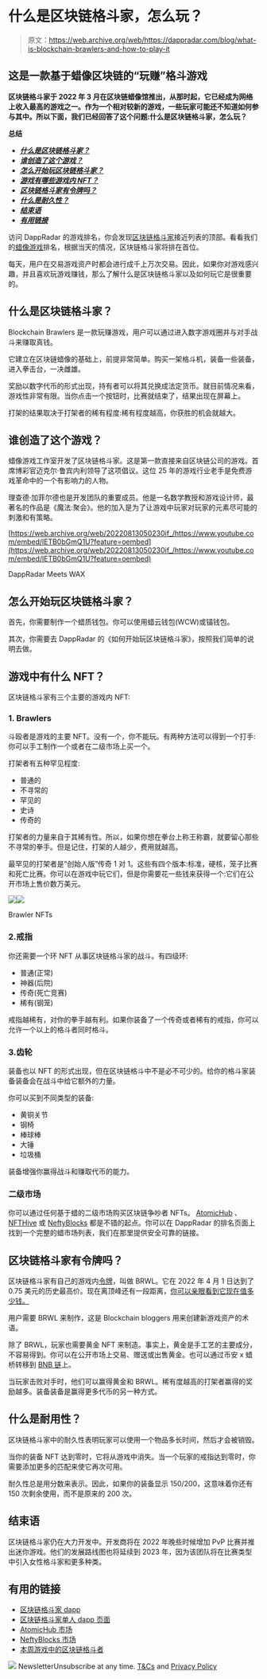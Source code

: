 # 什么是区块链格斗家，怎么玩？

> 原文：<https://web.archive.org/web/https://dappradar.com/blog/what-is-blockchain-brawlers-and-how-to-play-it>

## 这是一款基于蜡像区块链的“玩赚”格斗游戏

**区块链格斗家于 2022 年 3 月在区块链蜡像馆推出，从那时起，它已经成为网络上收入最高的游戏之一。作为一个相对较新的游戏，一些玩家可能还不知道如何参与其中。所以下面，我们已经回答了这个问题:什么是区块链格斗家，怎么玩？**

**总结**

*   ***[什么是区块链格斗家？](https://web.archive.org/web/20220813050230/https://dappradar.com/blog/what-is-blockchain-brawlers-and-how-to-play-it/#what-is)***
*   ***[谁创造了这个游戏？](https://web.archive.org/web/20220813050230/https://dappradar.com/blog/what-is-blockchain-brawlers-and-how-to-play-it/#who-created)***
*   ***[怎么开始玩区块链格斗家？](https://web.archive.org/web/20220813050230/https://dappradar.com/blog/what-is-blockchain-brawlers-and-how-to-play-it/#start-playing)***
*   ***[游戏有哪些游戏内 NFT？](https://web.archive.org/web/20220813050230/https://dappradar.com/blog/what-is-blockchain-brawlers-and-how-to-play-it/#in-game-nfts)***
*   ***[区块链格斗家有令牌吗？](https://web.archive.org/web/20220813050230/https://dappradar.com/blog/what-is-blockchain-brawlers-and-how-to-play-it/#have-token)***
*   ***[什么是耐久性？](https://web.archive.org/web/20220813050230/https://dappradar.com/blog/what-is-blockchain-brawlers-and-how-to-play-it/#what-durability)***
*   ***[结束语](https://web.archive.org/web/20220813050230/https://dappradar.com/blog/what-is-blockchain-brawlers-and-how-to-play-it/#closing-words)***
*   ***[有用链接](https://web.archive.org/web/20220813050230/https://dappradar.com/blog/what-is-blockchain-brawlers-and-how-to-play-it/#useful-links)***

访问 DappRadar 的游戏排名，你会发现[区块链格斗家](https://web.archive.org/web/20220813050230/https://dappradar.com/wax/games/blockchain-brawlers)接近列表的顶部。看看我们的[蜡像游戏](https://web.archive.org/web/20220813050230/https://dappradar.com/rankings/protocol/wax/category/games)排名，根据当天的情况，区块链格斗家将排在首位。

每天，用户在交易游戏资产时都会进行成千上万次交易。因此，如果你对游戏感兴趣，并且喜欢玩游戏赚钱，那么了解什么是区块链格斗家以及如何玩它是很重要的。

## 什么是区块链格斗家？

Blockchain Brawlers 是一款玩赚游戏，用户可以通过进入数字游戏圈并与对手战斗来赚取真钱。

它建立在区块链蜡像的基础上，前提非常简单。购买一架格斗机，装备一些装备，进入拳击台，一决雌雄。

奖励以数字代币的形式出现，持有者可以将其兑换成法定货币。就目前情况来看，游戏性非常有限。当你点击一个按钮时，比赛就结束了，结果出现在屏幕上。

打架的结果取决于打架者的稀有程度:稀有程度越高，你获胜的机会就越大。

## 谁创造了这个游戏？

蜡像游戏工作室开发了区块链格斗家。这是第一款直接来自区块链公司的游戏。首席博彩官迈克尔·鲁宾内利领导了这项倡议。这位 25 年的游戏行业老手是免费游戏革命中的一个有影响力的人物。

理查德·加菲尔德也是开发团队的重要成员。他是一名数学教授和游戏设计师，最著名的作品是《魔法:聚会》。他的加入是为了让游戏中玩家对玩家的元素尽可能的刺激和有策略。

[https://web.archive.org/web/20220813050230if_/https://www.youtube.com/embed/lETB0bGmQ1U?feature=oembed](https://web.archive.org/web/20220813050230if_/https://www.youtube.com/embed/lETB0bGmQ1U?feature=oembed)

DappRadar Meets WAX

## 怎么开始玩区块链格斗家？

首先，你需要制作一个蜡质钱包。你可以使用蜡云钱包(WCW)或锚钱包。

其次，你需要去 DappRadar 的《如何开始玩区块链格斗家》，按照我们简单的说明去做。

## 游戏中有什么 NFT？

区块链格斗家有三个主要的游戏内 NFT:

### 1\. Brawlers

斗殴者是游戏的主要 NFT。没有一个，你不能玩。有两种方法可以得到一个打手:你可以手工制作一个或者在二级市场上买一个。

打架者有五种罕见程度:

*   普通的
*   不寻常的
*   罕见的
*   史诗
*   传奇的

打架者的力量来自于其稀有性。所以，如果你想在拳台上称王称霸，就要留心那些不寻常的拳手。但是记住，打架的人越少，费用就越高。

最罕见的打架者是“创始人版”传奇 1 对 1。这些有四个版本:标准，硬核，笼子比赛和死亡比赛。你可以在游戏中玩它们，但是你需要花一些钱来获得一个:它们在公开市场上售价数万美元。

![](img/14dafe37723f76599afecae861a15185.png)![](img/f909546a81556d83c2b0c8af5afbac55.png)

Brawler NFTs

### 2.戒指

你还需要一个环 NFT 从事区块链格斗家的战斗。有四级环:

*   普通(正常)
*   神器(后院)
*   传奇(死亡竞赛)
*   稀有(钢笼)

戒指越稀有，对你的拳手越有利。如果你装备了一个传奇或者稀有的戒指，你可以允许一个以上的格斗者同时格斗。

### 3.齿轮

装备也以 NFT 的形式出现，但在区块链格斗中不是必不可少的。给你的格斗家装备装备会在战斗中给它额外的力量。

你可以买到不同类型的装备:

*   黄铜关节
*   钢椅
*   棒球棒
*   大锤
*   垃圾桶

装备增强你赢得战斗和赚取代币的能力。

### 二级市场

你可以通过任何基于蜡的二级市场购买区块链争吵者 NFTs。 [AtomicHub](https://web.archive.org/web/20220813050230/https://wax.atomichub.io/explorer/collection/bcbrawlers) 、 [NFTHive](https://web.archive.org/web/20220813050230/https://nfthive.io/?utm_source=DappRadar&utm_medium=deeplink&utm_campaign=visit-website) 或 [NeftyBlocks](https://web.archive.org/web/20220813050230/https://neftyblocks.com/?utm_source=DappRadar&utm_medium=deeplink&utm_campaign=visit-website) 都是不错的起点。你可以在 DappRadar 的排名页面上找到一个完整的蜡市场列表，我们在那里提供安全可靠的链接。

## 区块链格斗家有令牌吗？

区块链格斗家有自己的游戏内[令牌](https://web.archive.org/web/20220813050230/https://dappradar.com/hub/tokens/ethereum/all/1)，叫做 BRWL。它在 2022 年 4 月 1 日达到了 0.75 美元的历史最高价。现在离顶峰还有一段距离，[你可以亲眼看到它现在值多少钱。](https://web.archive.org/web/20220813050230/https://www.coingecko.com/en/coins/blockchain-brawlers)

用户需要 BRWL 来制作，这是 Blockchain bloggers 用来创建新游戏资产的术语。

除了 BRWL，玩家也需要黄金 NFT 来制造。事实上，黄金是手工艺的主要成分，不容易得到。你可以在公开市场上交易、赠送或出售黄金。也可以通过币安 x 蜡桥转移到 [BNB 链](https://web.archive.org/web/20220813050230/https://dappradar.com/blog/what-is-bnb-chain-and-how-does-it-work)上。

当玩家击败对手时，他们可以赢得黄金和 BRWL。稀有度越高的打架者赢得的奖励越多。装备装备是赢得更多代币的另一种方式。

## 什么是耐用性？

区块链格斗家中的耐久性表明玩家可以使用一个物品多长时间，然后才会被销毁。

当你的装备 NFT 达到零时，它将从游戏中消失。当一个玩家的戒指达到零时，你需要添加更多的匹配来使它再次可用。

耐久性总是用分数来表示。因此，如果你的装备显示 150/200，这意味着你还有 150 次剩余使用，而不是原来的 200 次。

## 结束语

区块链格斗家仍在大力开发中。开发商将在 2022 年晚些时候增加 PvP 比赛并推出迷你游戏。他们的发展路线图也将延续到 2023 年，因为该团队将在比赛类型中引入女性格斗家和更多种类。

## 有用的链接

*   [区块链格斗家 dapp](https://web.archive.org/web/20220813050230/https://dappradar.com/deeplink/12653)
*   [区块链格斗家单人 dapp 页面](https://web.archive.org/web/20220813050230/https://dappradar.com/wax/games/blockchain-brawlers)
*   [AtomicHub 市场](https://web.archive.org/web/20220813050230/https://wax.atomichub.io/)
*   [NeftyBlocks 市场](https://web.archive.org/web/20220813050230/https://dappradar.com/deeplink/6874)
*   [本周游戏中的区块链格斗者](https://web.archive.org/web/20220813050230/https://dappradar.com/blog/blockchain-brawlers-smashes-in-the-arena-this-week)

![](img/6d5a4a2d609c56e1a5771717e54ba759.png) NewsletterUnsubscribe at any time. [T&Cs](https://web.archive.org/web/20220813050230/https://dappradar.com/terms) and [Privacy Policy](https://web.archive.org/web/20220813050230/https://dappradar.com/privacy-policy)